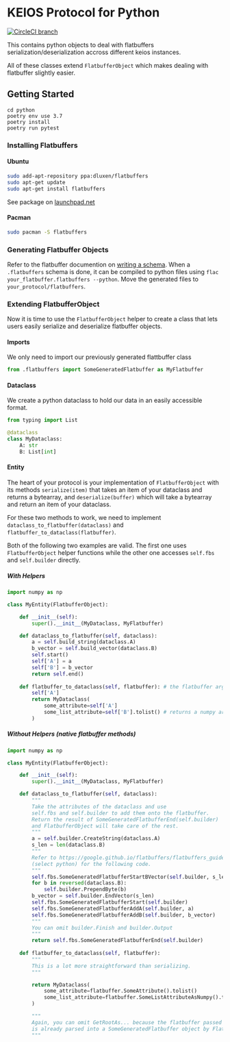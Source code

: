 # KEIOS Protocol for Python

[![CircleCI branch](https://img.shields.io/circleci/project/github/leftshiftone/keios-protocol/master.svg?style=flat-square)](https://circleci.com/gh/leftshiftone/keios-protocol)

This contains python objects to deal with flatbuffers serialization/deserialization accross different keios instances.

All of these classes extend ``FlatbufferObject`` which makes dealing with flatbuffer slightly easier.

## Getting Started

````
cd python
poetry env use 3.7
poetry install
poetry run pytest
````

### Installing Flatbuffers

#### Ubuntu
````bash
sudo add-apt-repository ppa:dluxen/flatbuffers
sudo apt-get update
sudo apt-get install flatbuffers
````
See package on [launchpad.net](https://launchpad.net/~dluxen/+archive/ubuntu/flatbuffers)

#### Pacman
````bash
sudo pacman -S flatbuffers
````

### Generating Flatbuffer Objects
Refer to the flatbuffer documention on [writing a schema](https://google.github.io/flatbuffers/flatbuffers_guide_writing_schema.html).
When a ``.flatbuffers`` schema is done, it can be compiled to python files using ``flac your_flatbuffer.flatbuffers --python``.
Move the generated files to ``your_protocol/flatbuffers``.

### Extending FlatbufferObject
Now it is time to use the ``FlatbufferObject`` helper to create a class that lets users easily serialize and deserialize flatbuffer objects.

#### Imports
We only need to import our previously generated flattbuffer class
````python
from .flatbuffers import SomeGeneratedFlatbuffer as MyFlatbuffer
````

#### Dataclass
We create a python dataclass to hold our data in an easily accessible format.
````python
from typing import List

@dataclass
class MyDataclass:
    A: str
    B: List[int]
````

#### Entity
The heart of your protocol is your implementation of ``FlatbufferObject`` with its methods
``serialize(item)`` that takes an item of your dataclass and returns a bytearray, and ``deserialize(buffer)`` which will take a bytearray and return an item of your dataclass.

For these two methods to work, we need to implement ``dataclass_to_flatbuffer(dataclass)`` and ``flatbuffer_to_dataclass(flatbuffer)``.

Both of the following two examples are valid. The first one uses ``FlatbufferObject`` helper functions while the other one accesses ``self.fbs`` and ``self.builder`` directly.

##### With Helpers

````python
import numpy as np

class MyEntity(FlatbufferObject):

    def __init__(self):
        super().__init__(MyDataclass, MyFlatbuffer)

    def dataclass_to_flatbuffer(self, dataclass):
        a = self.build_string(dataclass.A)
        b_vector = self.build_vector(dataclass.B)
        self.start()
        self['A'] = a
        self['B'] = b_vector
        return self.end()
        
    def flatbuffer_to_dataclass(self, flatbuffer): # the flatbuffer argument is supplied for legacy use (see "Without Helpers" example below)
        self['A']
        return MyDataclass(
            some_attribute=self['A']
            some_list_attribute=self['B'].tolist() # returns a numpy array
        )
````

##### Without Helpers (native flatbuffer methods)

````python
import numpy as np

class MyEntity(FlatbufferObject):

    def __init__(self):
        super().__init__(MyDataclass, MyFlatbuffer)

    def dataclass_to_flatbuffer(self, dataclass):
        """
        Take the attributes of the dataclass and use 
        self.fbs and self.builder to add them onto the flatbuffer.
        Return the result of SomeGeneratedFlatbufferEnd(self.builder)
        and FlatbufferObject will take care of the rest.
        """
        a = self.builder.CreateString(dataclass.A)
        s_len = len(dataclass.B)
        """
        Refer to https://google.github.io/flatbuffers/flatbuffers_guide_tutorial.html
        (select python) for the following code.
        """
        self.fbs.SomeGeneratedFlatbufferStartBVector(self.builder, s_len)
        for b in reversed(dataclass.B):
            self.builder.PrependByte(b)
        b_vector = self.builder.EndVector(s_len)
        self.fbs.SomeGeneratedFlatbufferStart(self.builder)
        self.fbs.SomeGeneratedFlatbufferAddA(self.builder, a)
        self.fbs.SomeGeneratedFlatbufferAddB(self.builder, b_vector)
        """
        You can omit builder.Finish and builder.Output
        """
        return self.fbs.SomeGeneratedFlatbufferEnd(self.builder)
        
    def flatbuffer_to_dataclass(self, flatbuffer):
        """
        This is a lot more straightforward than serializing.
        """

        return MyDataclass(
            some_attribute=flatbuffer.SomeAttribute().tolist()
            some_list_attribute=flatbuffer.SomeListAttributeAsNumpy().tolist()
        )

        """
        Again, you can omit GetRootAs... because the flatbuffer passed 
        is already parsed into a SomeGeneratedFlatbuffer object by FlatbufferObject
        """
````
